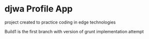 djwa Profile App
=======
project created to practice coding in edge technologies

Build1 is the first branch with version of grunt implementation attempt
